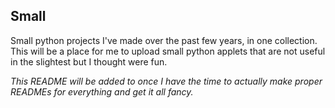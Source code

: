 ## Small

Small python projects I've made over the past few years, in one collection. This will be a place for me to upload small python applets that are not useful in the slightest but I thought were fun. 

*This README will be added to once I have the time to actually make proper READMEs for everything and get it all fancy.*
